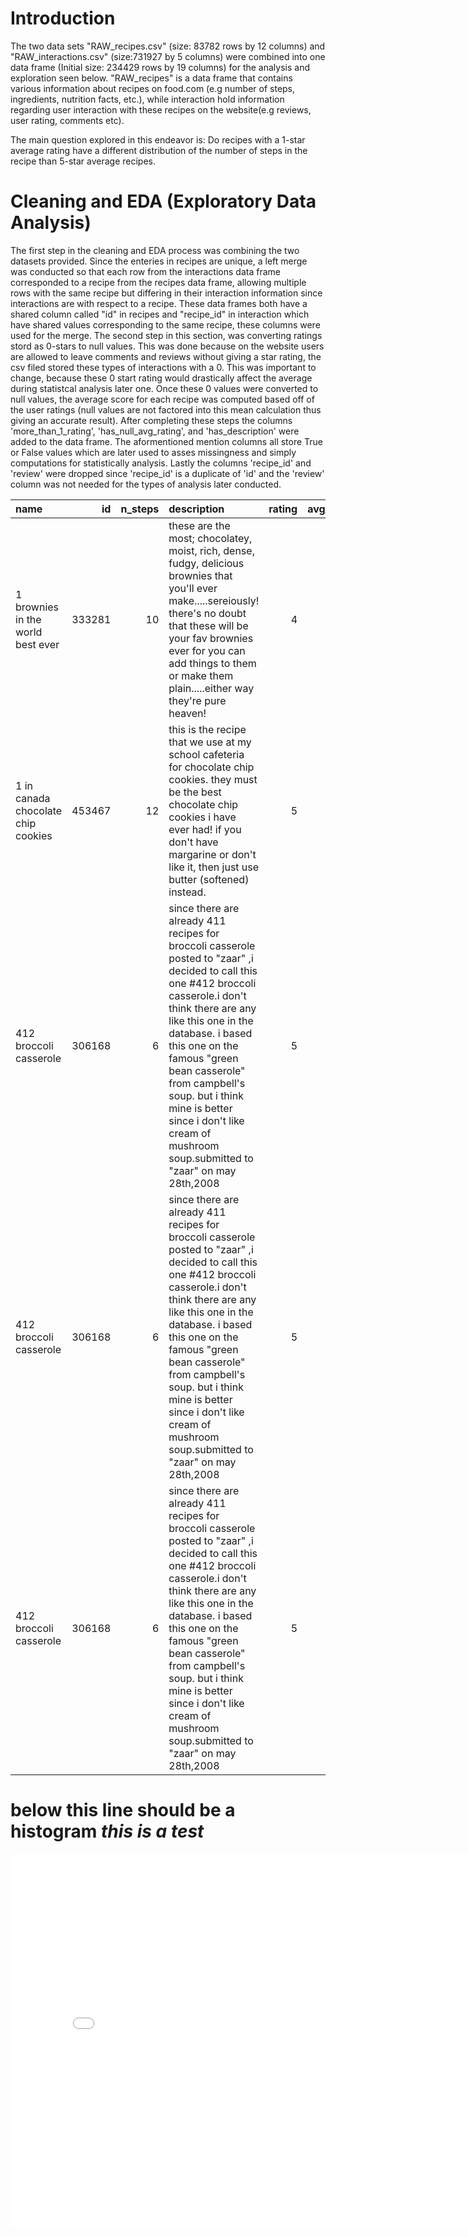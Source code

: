 # **Introduction** #


The two data sets "RAW_recipes.csv" (size: 83782 rows by 12 columns) and "RAW_interactions.csv" (size:731927 by 5 columns) were combined into one data frame (Initial size: 234429 rows by 19 columns) for the analysis and exploration seen below. "RAW_recipes" is a data frame that contains various information about recipes on food.com (e.g number of steps, ingredients, nutrition facts, etc.), while interaction hold information regarding user interaction with these recipes on the website(e.g reviews, user rating, comments etc).


The main question explored in this endeavor is: Do recipes with a 1-star average rating have a different distribution of the number of steps in the recipe than 5-star average recipes.


# **Cleaning and EDA (Exploratory Data Analysis)** #
The first step in the cleaning and EDA process was combining the two datasets provided. Since the enteries in recipes are unique, a left merge was conducted so that each row from the interactions data frame corresponded to a recipe from the recipes data frame, allowing multiple rows with the same recipe but differing in their interaction information since interactions are with respect to a recipe. These data frames both have a shared column called "id" in recipes and "recipe_id" in interaction which have shared values corresponding to the same recipe, these columns were used for the merge. The second step in this section, was converting ratings stord as 0-stars to null values. This was done because on the website users are allowed to leave comments and reviews without giving a star rating, the csv filed stored these types of interactions with a 0. This was important to change, because these 0 start rating would drastically affect the average during statistcal analysis later one. Once these 0 values were converted to null values, the average score for each recipe was computed based off of the user ratings (null values are not factored into this mean calculation thus giving an accurate result). After completing these steps the columns 'more_than_1_rating', 'has_null_avg_rating', and 'has_description' were added to the data frame. The aformentioned mention columns all store True or False values which are later used to asses missingness and simply computations for statistically analysis. Lastly the columns 'recipe_id' and 'review' were dropped since 'recipe_id' is a duplicate of 'id' and the 'review' column was not needed for the types of analysis later conducted.


| name                                 |     id |   n_steps | description                                                                                                                                                                                                                                                                                                                                                                       |   rating |   avg_rating | more_than_1_rating   | has_null_avg_rating   | has_description   |
|:-------------------------------------|-------:|----------:|:----------------------------------------------------------------------------------------------------------------------------------------------------------------------------------------------------------------------------------------------------------------------------------------------------------------------------------------------------------------------------------|---------:|-------------:|:---------------------|:----------------------|:------------------|
| 1 brownies in the world    best ever | 333281 |        10 | these are the most; chocolatey, moist, rich, dense, fudgy, delicious brownies that you'll ever make.....sereiously! there's no doubt that these will be your fav brownies ever for you can add things to them or make them plain.....either way they're pure heaven!                                                                                                              |        4 |            4 | False                | False                 | True              |
| 1 in canada chocolate chip cookies   | 453467 |        12 | this is the recipe that we use at my school cafeteria for chocolate chip cookies. they must be the best chocolate chip cookies i have ever had! if you don't have margarine or don't like it, then just use butter (softened) instead.                                                                                                                                            |        5 |            5 | False                | False                 | True              |
| 412 broccoli casserole               | 306168 |         6 | since there are already 411 recipes for broccoli casserole posted to "zaar" ,i decided to call this one  #412 broccoli casserole.i don't think there are any like this one in the database. i based this one on the famous "green bean casserole" from campbell's soup. but i think mine is better since i don't like cream of mushroom soup.submitted to "zaar" on may 28th,2008 |        5 |            5 | True                 | False                 | True              |
| 412 broccoli casserole               | 306168 |         6 | since there are already 411 recipes for broccoli casserole posted to "zaar" ,i decided to call this one  #412 broccoli casserole.i don't think there are any like this one in the database. i based this one on the famous "green bean casserole" from campbell's soup. but i think mine is better since i don't like cream of mushroom soup.submitted to "zaar" on may 28th,2008 |        5 |            5 | True                 | False                 | True              |
| 412 broccoli casserole               | 306168 |         6 | since there are already 411 recipes for broccoli casserole posted to "zaar" ,i decided to call this one  #412 broccoli casserole.i don't think there are any like this one in the database. i based this one on the famous "green bean casserole" from campbell's soup. but i think mine is better since i don't like cream of mushroom soup.submitted to "zaar" on may 28th,2008 |        5 |            5 | True                 | False                 | True              |                                                                                                      

# below this line should be a histogram *this is a test*
<iframe src="assets/Univariate_hist.html" width=800 height=600 frameBorder=0></iframe>
